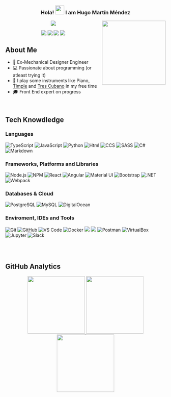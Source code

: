 <h3 align="center">
  Hola!
  <img src="https://media.giphy.com/media/hvRJCLFzcasrR4ia7z/giphy.gif" width="28">
  I am Hugo Martín Méndez
</h3>
<img align='right' src="https://media.giphy.com/media/nlOKVAhVazSMzLvtIj/giphy.gif" width="200">
<p align="center">
  <a><img src="https://readme-typing-svg.herokuapp.com/?lines=Future%20FrontEnd%20Developer%20and...;EX%20Mechanical%20Design%20Engineer;Always%20learning%20new%20things&font=Fira%20Code&center=true&width=440&height=45&color=f0C2D48&vCenter=true&size=22"></a>
</p>

<!-- nlOKVAhVazSMzLvtIj-->

<p align="center">
<a href="https://www.linkedin.com/in/hugomartin-menz/"><img src="https://img.shields.io/badge/-Linkedin-0077B5?style=for-the-badge&logo=Linkedin&logoColor=white"/></a>
<a href="https://www.xing.com/profile/Hugo_MartinMendez"><img src="https://img.shields.io/badge/-Xing-126567?style=for-the-badge&logo=xing&logoColor=green"/></a>
<a href="mailto:hugomartin.menz@gmail.com"><img src="https://img.shields.io/badge/Gmail-%23D14836.svg?&style=for-the-badge&logo=gmail&logoColor=white"></a>   
<img src="https://komarev.com/ghpvc/?username=hugomenz&label=Hugo's%20Profile%20Views&color=0E0383&style=for-the-badge"/> 
</p>
  
## About Me 

- 💼 Ex-Mechanical Designer Engineer
- 💻 Passionate about programming (or atleast trying it)
- 🎼 I play some instruments like Piano, <a href="https://en.wiktionary.org/wiki/timple" target="_blank">Timple</a>  and [Tres Cubano](https://en.wikipedia.org/wiki/Tres_(instrument)) in my free time
- 🎓 Front End expert on progress

</br>


## Tech Knowdledge



### Languages
  ![TypeScript](https://img.shields.io/badge/-TypeScript-333333?style=flat&logo=typescript)
  ![JavaScript](https://img.shields.io/badge/JavaScript-F7DF1E?style=flat&logo=javascript&logoColor=black)
  ![Python](https://img.shields.io/badge/-Python-333333?style=flat&logo=python)
  ![Html](https://img.shields.io/badge/HTML5-E34F26?style=flat&logo=html5&logoColor=white)
  ![CCS](https://img.shields.io/badge/CSS3-1572B6?style=flat&logo=css3&logoColor=white)
  ![SASS](https://img.shields.io/badge/-Sass-000?&logo=Sass&labelColor=000)
  ![C#](https://img.shields.io/badge/C%23-239120?style=for-flat&logo=c-sharp&logoColor=white)
  ![Markdown](https://img.shields.io/badge/Markdown-%23000000.svg?style=flat-square&logo=markdown&logoColor=white)
  
    
### Frameworks, Platforms and Libraries
 ![Node.js](https://img.shields.io/badge/-Node.js-333333?style=flat&logo=node.js)
 ![NPM](https://img.shields.io/badge/NPM-%23000000.svg?style=flat&logo=npm&logoColor=white)
 ![React](https://img.shields.io/badge/-React-222429.svg?logo=react&style=flat)
 ![Angular](https://img.shields.io/badge/Angular-E23237?style=flat&logo=angular&logoColor=white)
 ![Material UI](https://img.shields.io/badge/-MUI-084B8E.svg?logo=mui&style=flat)
 ![Bootstrap](https://img.shields.io/badge/Bootstrap-563D7C?style=flat&logo=bootstrap&logoColor=white)
 ![.NET](https://img.shields.io/badge/.NET-5C2D91?style=flat&logo=.net&logoColor=white)
 ![Webpack](https://img.shields.io/badge/-Webpack-000?&logo=Webpack&style=flat&labelColor=000)
 
### Databases & Cloud
  ![PostgreSQL](https://img.shields.io/badge/-PostgreSQL-5f5f5f?style=flat&logo=postgresql&logoColor=ffffff&labelColor=336791)
  ![MySQL](https://img.shields.io/badge/-MySQL-333333?style=flat&logo=mysql)
  ![DigitalOcean](https://img.shields.io/badge/-DigitalOcean-333333?style=flat&logo=digitalocean)


### Enviroment, IDEs and Tools
  ![Git](https://img.shields.io/badge/-Git-333333?style=flat&logo=git)
  ![GitHub](https://img.shields.io/badge/-GitHub-333333?style=flat&logo=github)
  ![VS Code](https://img.shields.io/badge/-Visual%20Studio%20Code-333333?style=flat&logo=visual-studio-code&logoColor=007ACC)
  ![Docker](https://img.shields.io/badge/-Docker-5f5f5f?style=flat&logo=docker&logoColor=ffffff&labelColor=0078D6)
  ![](https://img.shields.io/badge/Windows-0078D6?style=flate&logo=windows&logoColor=white)
  ![](https://img.shields.io/badge/Linux-FCC624?style=flate&logo=linux&logoColor=black)
  ![Postman](https://img.shields.io/badge/-Postman-333333?style=flat&logo=postman)
  ![VirtualBox](https://img.shields.io/badge/-VirtualBox-5f5f5f?style=flat&logo=virtualbox&labelColor=213a61)
  ![Jupyter](https://img.shields.io/badge/-Jupyter-5f5f5f?style=flat&logo=jupyter&labelColor=ffffff)
  ![Slack](https://img.shields.io/badge/-Slack-5f5f5f?style=flat&logo=slack&logoColor=ffffff&labelColor=0078D6)
  

</br>

 
</br>

## GitHub Analytics 

<p align="center">
<a href="https://github.com/hugomenz">
  <img height="180em" src="https://github-readme-stats.vercel.app/api?username=hugomenz&count_private=true&show_icons=true&theme=merko" />
  <img height="180em" src="https://github-readme-stats-eight-theta.vercel.app/api/top-langs/?username=hugomenz&theme=merko&layout=compact&langs_count=10&exclude_repo=gamebase&hide=objective-c,java,ruby,swift,kotlin,shell" />
  <img align="center" height="180em" src="https://github-readme-streak-stats.herokuapp.com/?user=hugomenz&theme=merko"/>
</a>
</p>
